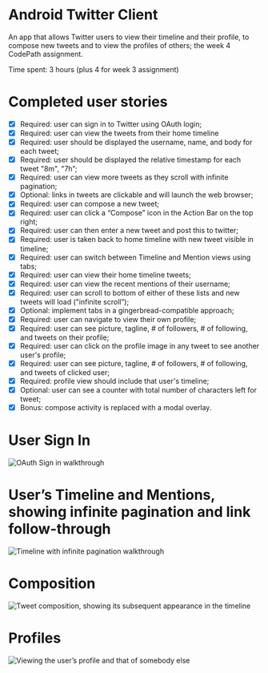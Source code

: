Android Twitter Client
======================

An app that allows Twitter users to view their timeline and their profile, to compose new tweets and to view the profiles of others; the week 4 CodePath assignment.

Time spent: 3 hours (plus 4 for week 3 assignment)

# Completed user stories
* [x] Required: user can sign in to Twitter using OAuth login;
* [x] Required: user can view the tweets from their home timeline
 * [x] Required: user should be displayed the username, name, and body for each tweet;
 * [x] Required: user should be displayed the relative timestamp for each tweet "8m", "7h”;
 * [x] Required: user can view more tweets as they scroll with infinite pagination;
 * [x] Optional: links in tweets are clickable and will launch the web browser;
* [x] Required: user can compose a new tweet;
 * [x] Required: user can click a “Compose” icon in the Action Bar on the top right;
 * [x] Required: user can then enter a new tweet and post this to twitter;
 * [x] Required: user is taken back to home timeline with new tweet visible in timeline;
* [x] Required: user can switch between Timeline and Mention views using tabs;
 * [x] Required: user can view their home timeline tweets;
 * [x] Required: user can view the recent mentions of their username;
 * [x] Required: user can scroll to bottom of either of these lists and new tweets will load ("infinite scroll”);
 * [x] Optional: implement tabs in a gingerbread-compatible approach;
* [x] Required: user can navigate to view their own profile;
 * [x] Required: user can see picture, tagline, # of followers, # of following, and tweets on their profile;
* [x] Required: user can click on the profile image in any tweet to see another user's profile;
 * [x] Required: user can see picture, tagline, # of followers, # of following, and tweets of clicked user;
 * [x] Required: profile view should include that user's timeline;
* [x] Optional: user can see a counter with total number of characters left for tweet;
* [x] Bonus: compose activity is replaced with a modal overlay.

# User Sign In
![OAuth Sign in walkthrough](images/SignIn.gif)

# User’s Timeline and Mentions, showing infinite pagination and link follow-through
![Timeline with infinite pagination walkthrough](images/DisplayPlusInfiniteScroll.gif)

# Composition
![Tweet composition, showing its subsequent appearance in the timeline](images/Compose.gif)

# Profiles
![Viewing the user’s profile and that of somebody else](images/Profiles.gif)